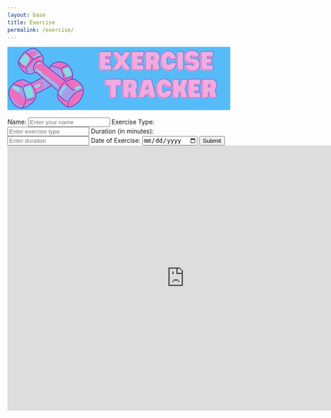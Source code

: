 ```yaml
---
layout: base
title: Exercise
permalink: /exercise/
---
```

![Alt text](images/exerciseheader.png)

<html lang="en">
  <div class="purple-form">
   <div id="binaryDurationBadge" class="binary-badge"></div>
    <form id="exerciseForm">
            <label for="name">Name:</label>
            <input type="text" id="name" name="name" placeholder="Enter your name" required>
            <label for="exerciseType">Exercise Type:</label>
            <input type="text" id="exerciseType" name="exerciseType" placeholder="Enter exercise type" required>
            <label for="duration">Duration (in minutes):</label>
            <input type="number" id="duration" name="duration" placeholder="Enter duration" required>
            <label for="exerciseDate">Date of Exercise:</label>
            <input type="date" id="exerciseDate" name="exerciseDate" required>
            <input type="submit" value="Submit">
        </form>
</div>


<script>
    const userIDFromLocalStorage = localStorage.getItem('loggedInUserId'); //gets user id from local storage
    console.log(userIDFromLocalStorage) // tells me if I have the right one 
     document.getElementById('exerciseForm').addEventListener('submit', function(event) { // eventlistner(necessary for fform submission)
            event.preventDefault();
            const name = document.getElementById('name').value; //get name
            const exerciseType = document.getElementById('exerciseType').value; //g
            const duration = document.getElementById('duration').value;
            const exerciseDate = document.getElementById('exerciseDate').value;
            fetch(`http://127.0.0.1:8240/api/users/${userIDFromLocalStorage}`) //comment
            .then(response => {
                if (!response.ok) {
                    throw new Error('Network response was not ok');
                }
                return response.json(); //return user.read() json object (user!)
            })
            .then(data => {
                // Combine old and new exercise data
                const originalExerciseData = Array.isArray(data.exercise) ? data.exercise : [];
                const exercise = {
                        "name": name,
                        "exerciseType" : exerciseType,
                        "duration": duration,
                        "exerciseDate": exerciseDate
                    }
                const updatedExerciseData = [...originalExerciseData, exercise];
                const data2 = {
                        "id": userIDFromLocalStorage,
                        "name": name,
                        "uid": "life",
                        "dob": "10/12/13",
                        "age": "16",
                        "exercise": updatedExerciseData,
                        "tracking": {}
                    };
                var jsonData = JSON.stringify(data2);
            // Here you can perform an API request to send this data to your backend
            // Modify this section to send the collected data to your backend API
            // Example API call using fetch (modify as per your backend endpoint)
                fetch(`http://127.0.0.1:8240/api/users/${userIDFromLocalStorage}`, {
                    method: 'PUT',
                    headers: {
                        'Content-Type': 'application/json'
                    },
                    body: jsonData
                })
                .then(response => response.json())
                .then(data => {
                    console.log('Server response:', data);
                    // Handle response or perform additional actions after sending data
                })
                .catch(error => {
                    console.error('Error:', error);
                    // Handle error if the request fails
                });
            });


        const binaryDuration = decimalToBinary(duration);
        displayBinaryBadge(binaryDuration);

        function decimalToBinary(number) {
        return (number >>> 0).toString(2);
    }

    function displayBinaryBadge(binaryString) {
      const binaryBadgeElement = document.getElementById('binaryDurationBadge');
      binaryBadgeElement.innerHTML = '';

      if (parseInt(binaryString, 2) >= 60) {
        createBadge(6);
      } else if (parseInt(binaryString, 2) >= 50) {
        createBadge(5);
      } else {
        createBadge(parseInt(binaryString, 2));
      }
    }

    function createBadge(count) {
      const binaryBadgeElement = document.getElementById('binaryDurationBadge');

      for (let i = 0; i < count; i++) {
        const span = document.createElement('span');
        span.textContent = '1';
        span.classList.add('binary-digit', 'binary-one');
        binaryBadgeElement.appendChild(span);
      }

      for (let i = count; i < 6; i++) {
        const span = document.createElement('span');
        span.textContent = '0';
        span.classList.add('binary-digit');
        binaryBadgeElement.appendChild(span);
      }
    }
     
    });

    

</script>

<iframe src="https://jplip.github.io/frontTri2/exercisegraph/" width="800" height="600" frameborder="0"></iframe>

<html>





